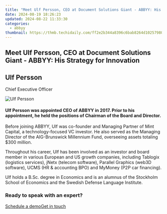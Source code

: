 ```yaml
---
title: "Meet Ulf Persson, CEO at Document Solutions Giant - ABBYY: His Strategy for Innovation"
date: 2024-08-19 18:26:23
updated: 2024-08-22 11:33:30
categories:
  - abbyy
thumbnail: https://thmb.techidaily.com/ff2e2b344a8396c6bab8264d1025798025a6c7a29bed97ca0ab60000543775d0.jpg
---
```


## Meet Ulf Persson, CEO at Document Solutions Giant - ABBYY: His Strategy for Innovation

## Ulf Persson

Chief Executive Officer

![Ulf Persson](https://content.abbyy.com/-/media/project/abbyy/abbyy/company/management/headshots/cards-headshots/1486x836-ulf-persson.jpg?h=836&iar=0&w=1486)

#### Ulf Persson was appointed CEO of ABBYY in 2017\. Prior to his appointment, he held the positions of Chairman of the Board and Director.

Before joining ABBYY, Ulf was co-founder and Managing Partner of Mint Capital, a technology-focused VC investor. He also served as the Managing Director of the AIG-Brunswick Millennium Fund, overseeing assets totaling $300 million.

Throughout his career, Ulf has been involved as an investor and board member in various European and US growth companies, including Tablogix (logistics services), jNetx (telecom software), Parallel Graphics (web3D software), UCMS (HR & accounting BPO) and MyMoney (P2P car financing).

Ulf holds a B.Sc. degree in Economics and is an alumnus of the Stockholm School of Economics and the Swedish Defense Language Institute.

### Ready to speak with an expert?

[Schedule a demo](https://tools.techidaily.com/abbyy/products/)[Get in touch](https://tools.techidaily.com/abbyy/products/)

<ins class="adsbygoogle"
     style="display:block"
     data-ad-format="autorelaxed"
     data-ad-client="ca-pub-7571918770474297"
     data-ad-slot="1223367746"></ins>



<ins class="adsbygoogle"
     style="display:block"
     data-ad-client="ca-pub-7571918770474297"
     data-ad-slot="8358498916"
     data-ad-format="auto"
     data-full-width-responsive="true"></ins>

